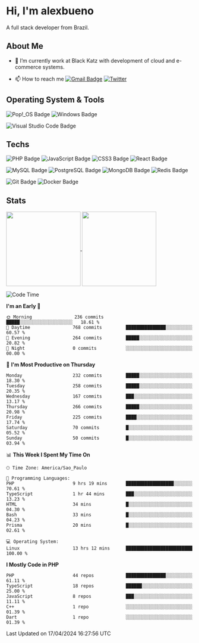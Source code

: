# Hi, I'm alexbueno

A full stack developer from Brazil.

## About Me

- 🌱 I’m currently work at Black Katz with development of cloud and e-commerce systems.

- 📫 How to reach me [![Gmail Badge](https://img.shields.io/badge/-gmail-c14438?style=for-the-badge&logo=Gmail&logoColor=ffffff)](mailto:alexsandrofbueno@gmail.com) [![Twitter](https://img.shields.io/badge/twitter-1DA1F2.svg?style=for-the-badge&logo=twitter&logoColor=ffffff)](https://twitter.com/Alex_Bueno_7)

## Operating System & Tools

![Pop!_OS Badge](https://img.shields.io/badge/Pop!__OS-48B9C7?logo=popos&logoColor=fff&style=flat)
![Windows Badge](https://img.shields.io/badge/Windows-0078D6?logo=windows&logoColor=fff&style=flat)

![Visual Studio Code Badge](https://img.shields.io/badge/Visual%20Studio%20Code-007ACC?logo=visualstudiocode&logoColor=fff&style=flat)

## Techs

![PHP Badge](https://img.shields.io/badge/PHP-777BB4?logo=php&logoColor=fff&style=flat)
![JavaScript Badge](https://img.shields.io/badge/JavaScript-F7DF1E?logo=javascript&logoColor=000&style=flat)
![CSS3 Badge](https://img.shields.io/badge/CSS3-1572B6?logo=css3&logoColor=fff&style=flat)
![React Badge](https://img.shields.io/badge/React-61DAFB?logo=react&logoColor=000&style=flat)

![MySQL Badge](https://img.shields.io/badge/MySQL-4479A1?logo=mysql&logoColor=fff&style=flat)
![PostgreSQL Badge](https://img.shields.io/badge/PostgreSQL-4169E1?logo=postgresql&logoColor=fff&style=flat)
![MongoDB Badge](https://img.shields.io/badge/MongoDB-47A248?logo=mongodb&logoColor=fff&style=flat)
![Redis Badge](https://img.shields.io/badge/Redis-DC382D?logo=redis&logoColor=fff&style=flat)

![Git Badge](https://img.shields.io/badge/Git-F05032?logo=git&logoColor=fff&style=flat)
![Docker Badge](https://img.shields.io/badge/Docker-2496ED?logo=docker&logoColor=fff&style=flat)


## Stats

<a href="https://github.com/anuraghazra/github-readme-stats">
  <img height=200 align="center" src="https://github-readme-stats.vercel.app/api?username=alexbueno7&theme=dark" />
</a>
<a href="https://github.com/anuraghazra/convoychat">
  <img height=200 align="center" src="https://github-readme-stats.vercel.app/api/top-langs?username=alexbueno7&layout=compact&langs_count=8&card_width=320&theme=dark" />
</a>

<!--START_SECTION:waka-->
![Code Time](http://img.shields.io/badge/Code%20Time-944%20hrs%2053%20mins-blue)

**I'm an Early 🐤** 

```text
🌞 Morning                236 commits         █████░░░░░░░░░░░░░░░░░░░░   18.61 % 
🌆 Daytime                768 commits         ███████████████░░░░░░░░░░   60.57 % 
🌃 Evening                264 commits         █████░░░░░░░░░░░░░░░░░░░░   20.82 % 
🌙 Night                  0 commits           ░░░░░░░░░░░░░░░░░░░░░░░░░   00.00 % 
```
📅 **I'm Most Productive on Thursday** 

```text
Monday                   232 commits         █████░░░░░░░░░░░░░░░░░░░░   18.30 % 
Tuesday                  258 commits         █████░░░░░░░░░░░░░░░░░░░░   20.35 % 
Wednesday                167 commits         ███░░░░░░░░░░░░░░░░░░░░░░   13.17 % 
Thursday                 266 commits         █████░░░░░░░░░░░░░░░░░░░░   20.98 % 
Friday                   225 commits         ████░░░░░░░░░░░░░░░░░░░░░   17.74 % 
Saturday                 70 commits          █░░░░░░░░░░░░░░░░░░░░░░░░   05.52 % 
Sunday                   50 commits          █░░░░░░░░░░░░░░░░░░░░░░░░   03.94 % 
```


📊 **This Week I Spent My Time On** 

```text
🕑︎ Time Zone: America/Sao_Paulo

💬 Programming Languages: 
PHP                      9 hrs 19 mins       ██████████████████░░░░░░░   70.61 % 
TypeScript               1 hr 44 mins        ███░░░░░░░░░░░░░░░░░░░░░░   13.23 % 
HTML                     34 mins             █░░░░░░░░░░░░░░░░░░░░░░░░   04.30 % 
Bash                     33 mins             █░░░░░░░░░░░░░░░░░░░░░░░░   04.23 % 
Prisma                   20 mins             █░░░░░░░░░░░░░░░░░░░░░░░░   02.61 % 

💻 Operating System: 
Linux                    13 hrs 12 mins      █████████████████████████   100.00 % 
```

**I Mostly Code in PHP** 

```text
PHP                      44 repos            ███████████████░░░░░░░░░░   61.11 % 
TypeScript               18 repos            ██████░░░░░░░░░░░░░░░░░░░   25.00 % 
JavaScript               8 repos             ███░░░░░░░░░░░░░░░░░░░░░░   11.11 % 
C++                      1 repo              ░░░░░░░░░░░░░░░░░░░░░░░░░   01.39 % 
Dart                     1 repo              ░░░░░░░░░░░░░░░░░░░░░░░░░   01.39 % 
```




 Last Updated on 17/04/2024 16:27:56 UTC
<!--END_SECTION:waka-->
